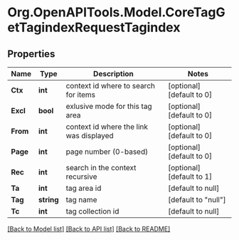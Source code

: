 # Org.OpenAPITools.Model.CoreTagGetTagindexRequestTagindex

## Properties

Name | Type | Description | Notes
------------ | ------------- | ------------- | -------------
**Ctx** | **int** | context id where to search for items | [optional] [default to 0]
**Excl** | **bool** | exlusive mode for this tag area | [optional] [default to 0]
**From** | **int** | context id where the link was displayed | [optional] [default to 0]
**Page** | **int** | page number (0-based) | [optional] [default to 0]
**Rec** | **int** | search in the context recursive | [optional] [default to 1]
**Ta** | **int** | tag area id | [default to null]
**Tag** | **string** | tag name | [default to "null"]
**Tc** | **int** | tag collection id | [default to null]

[[Back to Model list]](../README.md#documentation-for-models) [[Back to API list]](../README.md#documentation-for-api-endpoints) [[Back to README]](../README.md)

